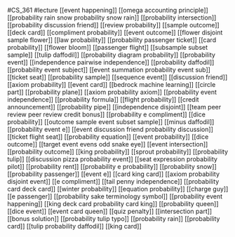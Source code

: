 #CS_361
#lecture
[[event happening]]
[[omega accounting principle]]
[[probability rain snow probability snow rain]]
[[probability intersection]]
[[probability discussion friend]]
[[review probability]]
[[sample outcome]]
[[deck card]]
[[compliment probability]]
[[event outcome]]
[[flower disjoint sample flower]]
[[law probability]]
[[probability passenger ticket]]
[[card probability]]
[[flower bloom]]
[[passenger flight]]
[[subsample subset sample]]
[[tulip daffodil]]
[[probability diagram probability]]
[[probability event]]
[[independence pairwise independence]]
[[probability daffodil]]
[[probability event subject]]
[[event summation probability event sub]]
[[ticket seat]]
[[probability sample]]
[[sequence event]]
[[discussion friend]]
[[axiom probability]]
[[event card]]
[[bedrock machine learning]]
[[circle part]]
[[probability plane]]
[[axiom probability axiom]]
[[probability event independence]]
[[probability formula]]
[[flight probability]]
[[credit announcement]]
[[probability pipe]]
[[independence disjoint]]
[[team peer review peer review credit bonus]]
[[probability e compliment]]
[[dice probability]]
[[outcome sample event subset sample]]
[[minus daffodil]]
[[probability event e]]
[[event discussion friend probability discussion]]
[[ticket flight seat]]
[[probability equation]]
[[event probability]]
[[dice outcome]]
[[target event evens odd snake eye]]
[[event intersection]]
[[probability outcome]]
[[king probability]]
[[sprout probability]]
[[probability tulip]]
[[discussion pizza probability event]]
[[seat expression probability pilot]]
[[probability rent]]
[[probability e probability]]
[[probability snow]]
[[probability passenger]]
[[event e]]
[[card king card]]
[[axiom probability disjoint event]]
[[e compliment]]
[[tail penny independence]]
[[probability card deck card]]
[[winter probability]]
[[equation probability]]
[[charge guy]]
[[e passenger]]
[[probability sake terminology symbol]]
[[probability event happening]]
[[king deck card probability card king]]
[[probability queen]]
[[dice event]]
[[event card queen]]
[[quiz penalty]]
[[intersection part]]
[[bonus solution]]
[[probability tulip typo]]
[[probability rain]]
[[probability card]]
[[tulip probability daffodil]]
[[king card]]
